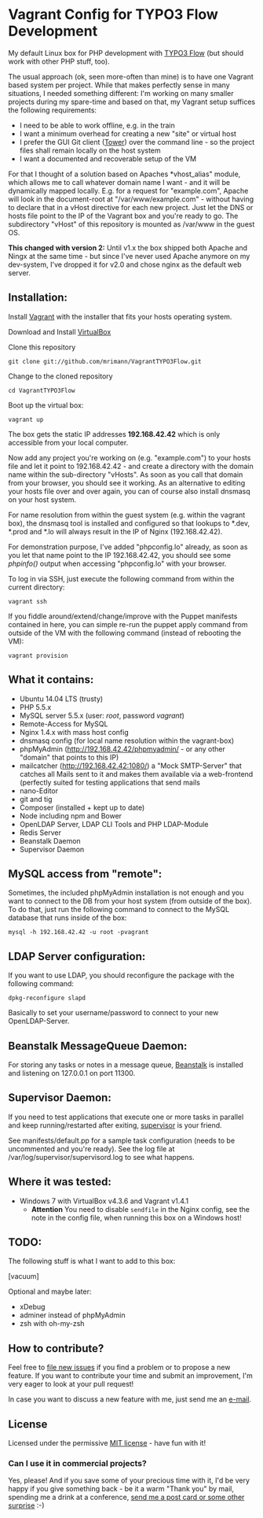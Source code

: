 Vagrant Config for TYPO3 Flow Development
=========================================

My default Linux box for PHP development with [TYPO3 Flow](http://flow.typo3.org/) (but should work with other PHP stuff, too).

The usual approach (ok, seen more-often than mine) is to have one Vagrant based system per project. While that makes perfectly sense in many situations, I needed something different: I'm working on many smaller projects during my spare-time and based on that, my Vagrant setup suffices the following requirements:

- I need to be able to work offline, e.g. in the train
- I want a minimum overhead for creating a new "site" or virtual host
- I prefer the GUI Git client ([Tower](http://www.git-tower.com/)) over the command line - so the project files shall remain locally on the host system
- I want a documented and recoverable setup of the VM

For that I thought of a solution based on Apaches *vhost_alias" module, which allows me to call whatever domain name I want - and it will be dynamically mapped locally. E.g. for a request for "example.com", Apache will look in the document-root at "/var/www/example.com" - without having to declare that in a vHost directive for each new project. Just let the DNS or hosts file point to the IP of the Vagrant box and you're ready to go. The subdirectory "vHost" of this repository is mounted as /var/www in the guest OS.

**This changed with version 2:** Until v1.x the box shipped both Apache and Ningx at the same time - but since I've never used Apache anymore on my dev-system, I've dropped it for v2.0 and chose nginx as the default web server.

Installation:
-------------

Install [Vagrant](http://vagrantup.com/) with the installer that fits your hosts operating system.

Download and Install [VirtualBox](http://www.virtualbox.org/)

Clone this repository

	git clone git://github.com/mrimann/VagrantTYPO3Flow.git

Change to the cloned repository

	cd VagrantTYPO3Flow

Boot up the virtual box:

	vagrant up

The box gets the static IP addresses **192.168.42.42** which is only accessible from your local computer.

Now add any project you're working on (e.g. "example.com") to your hosts file and let it point to 192.168.42.42 - and create a directory with the domain name within the sub-directory "vHosts". As soon as you call that domain from your browser, you should see it working. As an alternative to editing your hosts file over and over again, you can of course also install dnsmasq on your host system.

For name resolution from within the guest system (e.g. within the vagrant box), the dnsmasq tool is installed and configured so that lookups to *.dev, *.prod and *.lo will always result in the IP of Nginx (192.168.42.42).

For demonstration purpose, I've added "phpconfig.lo" already, as soon as you let that name point to the IP 192.168.42.42, you should see some _phpinfo()_ output when accessing "phpconfig.lo" with your browser.

To log in via SSH, just execute the following command from within the current directory:

	vagrant ssh

If you fiddle around/extend/change/improve with the Puppet manifests contained in here, you can simple re-run the puppet apply command from outside of the VM with the following command (instead of rebooting the VM):

	vagrant provision

What it contains:
-----------------

- Ubuntu 14.04 LTS (trusty)
- PHP 5.5.x
- MySQL server 5.5.x (user: *root*, password *vagrant*)
- Remote-Access for MySQL
- Nginx 1.4.x with mass host config
- dnsmasq config (for local name resolution within the vagrant-box)
- phpMyAdmin (http://192.168.42.42/phpmyadmin/ - or any other "domain" that points to this IP)
- mailcatcher (http://192.168.42.42:1080/) a "Mock SMTP-Server" that catches all Mails sent to it and makes them available via a web-frontend (perfectly suited for testing applications that send mails
- nano-Editor
- git and tig
- Composer (installed + kept up to date)
- Node including npm and Bower
- OpenLDAP Server, LDAP CLI Tools and PHP LDAP-Module
- Redis Server
- Beanstalk Daemon
- Supervisor Daemon


MySQL access from "remote":
---------------------------

Sometimes, the included phpMyAdmin installation is not enough and you want to connect to the DB from your host system (from outside of the box). To do that, just run the following command to connect to the MySQL database that runs inside of the box:

	mysql -h 192.168.42.42 -u root -pvagrant

LDAP Server configuration:
--------------------------
If you want to use LDAP, you should reconfigure the package with the following command:

	dpkg-reconfigure slapd

Basically to set your username/password to connect to your new OpenLDAP-Server.


Beanstalk MessageQueue Daemon:
------------------------------
For storing any tasks or notes in a message queue, [Beanstalk](http://kr.github.io/beanstalkd/) is installed and listening on 127.0.0.1 on port 11300.


Supervisor Daemon:
------------------
If you need to test applications that execute one or more tasks in parallel and keep running/restarted after exiting, [supervisor](http://supervisord.org/) is your friend.

See manifests/default.pp for a sample task configuration (needs to be uncommented and you're ready). See the log file at /var/log/supervisor/supervisord.log to see what happens.

Where it was tested:
--------------------

- Windows 7 with VirtualBox v4.3.6 and Vagrant v1.4.1
  - **Attention** You need to disable `sendfile` in the Nginx config, see the note in the config file, when running this box on a Windows host!

TODO:
-----

The following stuff is what I want to add to this box:

[vacuum]

Optional and maybe later:

- xDebug
- adminer instead of phpMyAdmin
- zsh with oh-my-zsh


## How to contribute?

Feel free to [file new issues](https://github.com/mrimann/VagrantTYPO3Flow/issues) if you find a problem or to propose a new feature. If you want to contribute your time and submit an improvement, I'm very eager to look at your pull request!

In case you want to discuss a new feature with me, just send me an [e-mail](mailto:mario@rimann.org).

## License

Licensed under the permissive [MIT license](http://opensource.org/licenses/MIT) - have fun with it!

### Can I use it in commercial projects?

Yes, please! And if you save some of your precious time with it, I'd be very happy if you give something back - be it a warm "Thank you" by mail, spending me a drink at a conference, [send me a post card or some other surprise](http://www.rimann.org/support/) :-)
